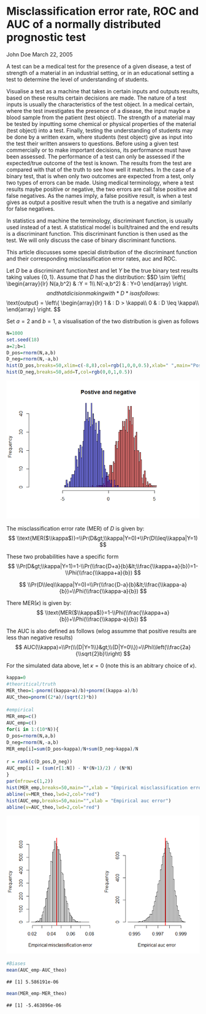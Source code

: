 Misclassification error rate, ROC and AUC of a normally distributed prognostic test
================
John Doe
March 22, 2005

A test can be a medical test for the presence of a given disease, a test of strength of a material in an industrial setting, or in an educational setting a test to determine the level of understanding of students.

Visualise a test as a machine that takes in certain inputs and outputs results, based on these results certain decisions are made. The nature of a test inputs is usually the characteristics of the test object. In a medical certain, where the test investigates the presence of a disease, the input maybe a blood sample from the patient (test object). The strength of a material may be tested by inputting some chemical or physical properties of the material (test object) into a test. Finally, testing the understanding of students may be done by a written exam, where students (test object) give as input into the test their written answers to questions. Before using a given test commercially or to make important decisions, its performance must have been assessed. The performance of a test can only be assessed if the expected/true outcome of the test is known. The results from the test are compared with that of the truth to see how well it matches. In the case of a binary test, that is when only two outcomes are expected from a test, only two types of errors can be made. Using medical terminology, where a test results maybe positive or negative, the two errors are call false positive and false negatives. As the names imply, a false positive result, is when a test gives as output a positive result when the truth is a negative and similarly for false negatives.

In statistics and machine the terminology, discriminant function, is usually used instead of a test. A statistical model is built/trained and the end results is a discriminant function. This discriminant function is then used as the test. We will only discuss the case of binary discriminant functions.

This article discusses some special distribution of the discriminant function and their corresponding misclassification error rates, auc and ROC.

Let *D* be a discriminant function/test and let *Y* be the true binary test results taking values {0, 1}. Assume that *D* has the distribution:
$$D \\sim \\left\\{
  \\begin{array}{lr}
    N(a,b^2) & :Y = 1\\\\
    N(-a,b^2) & : Y=0 
  \\end{array}
\\right.
$$
 and that dicision making with *D* is as follows:
$$\\text{output} = \\left\\{
  \\begin{array}{lr}
    1 & : D &gt; \\kappa\\\\
    0 & : D \\leq \\kappa\\\\
  \\end{array}
\\right.
$$

Set *a* = 2 and *b* = 1, a visualisation of the two distribution is given as follows

``` r
N=1000
set.seed(18)
a=2;b=1
D_pos=rnorm(N,a,b)
D_neg=rnorm(N,-a,b)
hist(D_pos,breaks=50,xlim=c(-8,8),col=rgb(1,0,0,0.5),xlab=" ",main="Postive and negative")
hist(D_neg,breaks=50,add=T,col=rgb(0,0,1,0.5))
```

![](2016-6-29-MER_AUC_of_test_files/figure-markdown_github/unnamed-chunk-1-1.png)

The misclassification error rate (MER) of *D* is given by:
$$
\\text{MER($\\kappa$)}=\\Pr(D&gt;\\kappa|Y=0)+\\Pr(D\\leq\\kappa|Y=1)
$$

These two probabilities have a specific form
$$
\\Pr(D&gt;\\kappa|Y=1)=1-\\Pr(\\frac{D+a}{b}&lt;\\frac{\\kappa+a}{b})=1-\\Phi(\\frac{\\kappa+a}{b})
$$

$$
\\Pr(D\\leq\\kappa|Y=0)=\\Pr(\\frac{D-a}{b}&lt;\\frac{\\kappa-a}{b})=\\Phi(\\frac{\\kappa-a}{b})
$$

There MER(*κ*) is given by:
$$
\\text{MER($\\kappa$)}=1-\\Phi(\\frac{\\kappa+a}{b})+\\Phi(\\frac{\\kappa-a}{b})
$$

The AUC is also defined as follows (wlog assumme that positive results are less than negative results)
$$
AUC(\\kappa)=\\Pr(\\{D|Y=1\\}&gt;\\{D|Y=0\\})=\\Phi\\left(\\frac{2a}{\\sqrt{2}b}\\right)
$$

For the simulated data above, let *κ* = 0 (note this is an abitrary choice of *κ*).

``` r
kappa=0
#theoritical/truth
MER_theo=1-pnorm((kappa+a)/b)+pnorm((kappa-a)/b)
AUC_theo=pnorm((2*a)/(sqrt(2)*b))

#empirical
MER_emp=c()
AUC_emp=c()
for(i in 1:(10*N)){
D_pos=rnorm(N,a,b)
D_neg=rnorm(N,-a,b)
MER_emp[i]=sum(D_pos<kappa)/N+sum(D_neg>kappa)/N

r = rank(c(D_pos,D_neg))  
AUC_emp[i] = (sum(r[1:N]) - N*(N+1)/2) / (N*N) 
}
par(mfrow=c(1,2))
hist(MER_emp,breaks=50,main="",xlab = "Empirical misclassification error")
abline(v=MER_theo,lwd=2,col="red")
hist(AUC_emp,breaks=50,main="",xlab = "Empirical auc error")
abline(v=AUC_theo,lwd=2,col="red")
```

![](2016-6-29-MER_AUC_of_test_files/figure-markdown_github/unnamed-chunk-2-1.png)

``` r
#Biases
mean(AUC_emp-AUC_theo)
```

    ## [1] 5.586191e-06

``` r
mean(MER_emp-MER_theo)
```

    ## [1] -5.463896e-06
